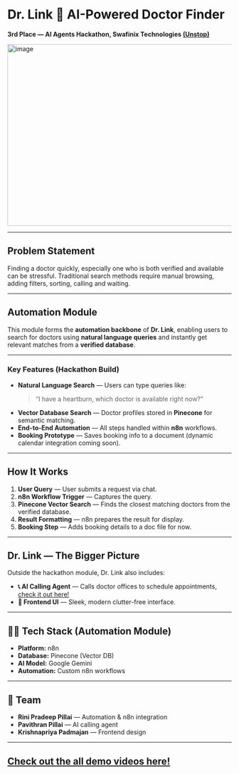 # Dr. Link 🥼 AI-Powered Doctor Finder
**3rd Place — AI Agents Hackathon, Swafinix Technologies [(Unstop)](https://unstop.com/hackathons/ai-agents-hackathon-swafinix-technologies-pvt-ltd-1529586)**  

<img width="956" height="409" alt="image" src="https://github.com/user-attachments/assets/0371a257-31a9-4e80-b56b-ebdc49060236" />  

---

## Problem Statement  
Finding a doctor quickly, especially one who is both verified and available can be stressful. Traditional search methods require manual browsing, adding filters, sorting, calling and waiting.  

---

## Automation Module  
This module forms the **automation backbone** of **Dr. Link**, enabling users to search for doctors using **natural language queries** and instantly get relevant matches from a **verified database**.  

---

### Key Features (Hackathon Build)
- **Natural Language Search** — Users can type queries like:  
  > “I have a heartburn, which doctor is available right now?”  
- **Vector Database Search** — Doctor profiles stored in **Pinecone** for semantic matching.  
- **End-to-End Automation** — All steps handled within **n8n** workflows.  
- **Booking Prototype** — Saves booking info to a document (dynamic calendar integration coming soon).  

---

## How It Works  
1. **User Query** — User submits a request via chat.  
2. **n8n Workflow Trigger** — Captures the query.  
3. **Pinecone Vector Search** — Finds the closest matching doctors from the verified database.  
4. **Result Formatting** — n8n prepares the result for display.  
5. **Booking Step** — Adds booking details to a doc file for now.  

---

## Dr. Link — The Bigger Picture  
Outside the hackathon module, Dr. Link also includes:  
- **📞 AI Calling Agent** — Calls doctor offices to schedule appointments, [check it out here!](https://github.com/Pavithranpillai08/Dr.Link-AI-Calling-agent)
- **🎨 Frontend UI** — Sleek, modern clutter-free interface.  

---

## 🧑‍💻 Tech Stack (Automation Module)  
- **Platform:** n8n  
- **Database:** Pinecone (Vector DB)  
- **AI Model:** Google Gemini
- **Automation:** Custom n8n workflows  

---

## 🙌 Team  
- **Rini Pradeep Pillai** — Automation & n8n integration  
- **Pavithran Pillai** — AI calling agent  
- **Krishnapriya Padmajan** — Frontend design
  
---

## [Check out the all demo videos here!](https://drive.google.com/drive/folders/1YELVnrXfAvWK2PdA8yCSaQ8jbw7vgyvZ?usp=sharing)

